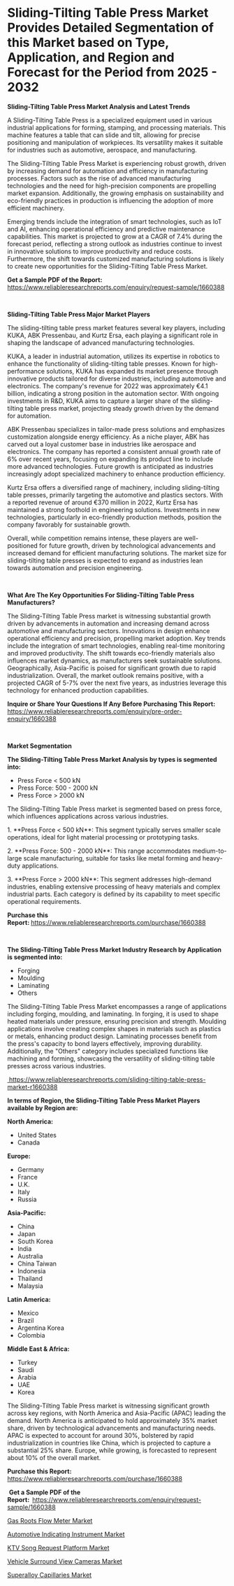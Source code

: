 <p><h1>Sliding-Tilting Table Press Market Provides Detailed Segmentation of this Market based on Type, Application, and Region and Forecast for the Period from 2025 - 2032</h1></p><p><strong>Sliding-Tilting Table Press Market Analysis and Latest Trends</strong></p>
<p><p>A Sliding-Tilting Table Press is a specialized equipment used in various industrial applications for forming, stamping, and processing materials. This machine features a table that can slide and tilt, allowing for precise positioning and manipulation of workpieces. Its versatility makes it suitable for industries such as automotive, aerospace, and manufacturing.</p><p>The Sliding-Tilting Table Press Market is experiencing robust growth, driven by increasing demand for automation and efficiency in manufacturing processes. Factors such as the rise of advanced manufacturing technologies and the need for high-precision components are propelling market expansion. Additionally, the growing emphasis on sustainability and eco-friendly practices in production is influencing the adoption of more efficient machinery.</p><p>Emerging trends include the integration of smart technologies, such as IoT and AI, enhancing operational efficiency and predictive maintenance capabilities. This market is projected to grow at a CAGR of 7.4% during the forecast period, reflecting a strong outlook as industries continue to invest in innovative solutions to improve productivity and reduce costs. Furthermore, the shift towards customized manufacturing solutions is likely to create new opportunities for the Sliding-Tilting Table Press Market.</p></p>
<p><strong>Get a Sample PDF of the Report:&nbsp;</strong> <a href="https://www.reliableresearchreports.com/enquiry/request-sample/1660388?utm_campaign=8&utm_medium=2&utm_source=Github&utm_content=ia&utm_term=29032025&utm_id=sliding-tilting-table-press">https://www.reliableresearchreports.com/enquiry/request-sample/1660388</a></p>
<p>&nbsp;</p>
<p><strong>Sliding-Tilting Table Press Major Market Players</strong></p>
<p><p>The sliding-tilting table press market features several key players, including KUKA, ABK Pressenbau, and Kurtz Ersa, each playing a significant role in shaping the landscape of advanced manufacturing technologies.</p><p>KUKA, a leader in industrial automation, utilizes its expertise in robotics to enhance the functionality of sliding-tilting table presses. Known for high-performance solutions, KUKA has expanded its market presence through innovative products tailored for diverse industries, including automotive and electronics. The company's revenue for 2022 was approximately €4.1 billion, indicating a strong position in the automation sector. With ongoing investments in R&D, KUKA aims to capture a larger share of the sliding-tilting table press market, projecting steady growth driven by the demand for automation.</p><p>ABK Pressenbau specializes in tailor-made press solutions and emphasizes customization alongside energy efficiency. As a niche player, ABK has carved out a loyal customer base in industries like aerospace and electronics. The company has reported a consistent annual growth rate of 6% over recent years, focusing on expanding its product line to include more advanced technologies. Future growth is anticipated as industries increasingly adopt specialized machinery to enhance production efficiency.</p><p>Kurtz Ersa offers a diversified range of machinery, including sliding-tilting table presses, primarily targeting the automotive and plastics sectors. With a reported revenue of around €370 million in 2022, Kurtz Ersa has maintained a strong foothold in engineering solutions. Investments in new technologies, particularly in eco-friendly production methods, position the company favorably for sustainable growth.</p><p>Overall, while competition remains intense, these players are well-positioned for future growth, driven by technological advancements and increased demand for efficient manufacturing solutions. The market size for sliding-tilting table presses is expected to expand as industries lean towards automation and precision engineering.</p></p>
<p>&nbsp;</p>
<p><strong>What Are The Key Opportunities For Sliding-Tilting Table Press Manufacturers?</strong></p>
<p><p>The Sliding-Tilting Table Press market is witnessing substantial growth driven by advancements in automation and increasing demand across automotive and manufacturing sectors. Innovations in design enhance operational efficiency and precision, propelling market adoption. Key trends include the integration of smart technologies, enabling real-time monitoring and improved productivity. The shift towards eco-friendly materials also influences market dynamics, as manufacturers seek sustainable solutions. Geographically, Asia-Pacific is poised for significant growth due to rapid industrialization. Overall, the market outlook remains positive, with a projected CAGR of 5-7% over the next five years, as industries leverage this technology for enhanced production capabilities.</p></p>
<p><strong>Inquire or Share Your Questions If Any Before Purchasing This Report:</strong> <a href="https://www.reliableresearchreports.com/enquiry/pre-order-enquiry/1660388?utm_campaign=8&utm_medium=2&utm_source=Github&utm_content=ia&utm_term=29032025&utm_id=sliding-tilting-table-press">https://www.reliableresearchreports.com/enquiry/pre-order-enquiry/1660388</a></p>
<p>&nbsp;</p>
<p><strong>Market Segmentation</strong></p>
<p><strong>The Sliding-Tilting Table Press Market Analysis by types is segmented into:</strong></p>
<p><ul><li>Press Force < 500 kN</li><li>Press Force: 500 - 2000 kN</li><li>Press Force > 2000 kN</li></ul></p>
<p><p>The Sliding-Tilting Table Press market is segmented based on press force, which influences applications across various industries. </p><p>1. **Press Force < 500 kN**: This segment typically serves smaller scale operations, ideal for light material processing or prototyping tasks.  </p><p>2. **Press Force: 500 - 2000 kN**: This range accommodates medium-to-large scale manufacturing, suitable for tasks like metal forming and heavy-duty applications.  </p><p>3. **Press Force > 2000 kN**: This segment addresses high-demand industries, enabling extensive processing of heavy materials and complex industrial parts. Each category is defined by its capability to meet specific operational requirements.</p></p>
<p><strong>Purchase this Report:&nbsp;</strong><a href="https://www.reliableresearchreports.com/purchase/1660388?utm_campaign=8&utm_medium=2&utm_source=Github&utm_content=ia&utm_term=29032025&utm_id=sliding-tilting-table-press">https://www.reliableresearchreports.com/purchase/1660388</a></p>
<p>&nbsp;</p>
<p><strong>The Sliding-Tilting Table Press Market Industry Research by Application is segmented into:</strong></p>
<p><ul><li>Forging</li><li>Moulding</li><li>Laminating</li><li>Others</li></ul></p>
<p><p>The Sliding-Tilting Table Press Market encompasses a range of applications including forging, moulding, and laminating. In forging, it is used to shape heated materials under pressure, ensuring precision and strength. Moulding applications involve creating complex shapes in materials such as plastics or metals, enhancing product design. Laminating processes benefit from the press's capacity to bond layers effectively, improving durability. Additionally, the "Others" category includes specialized functions like machining and forming, showcasing the versatility of sliding-tilting table presses across various industries.</p></p>
<p><a href="https://www.reliableresearchreports.com/sliding-tilting-table-press-market-r1660388?utm_campaign=8&utm_medium=2&utm_source=Github&utm_content=ia&utm_term=29032025&utm_id=sliding-tilting-table-press">&nbsp;https://www.reliableresearchreports.com/sliding-tilting-table-press-market-r1660388</a></p>
<p><strong>In terms of Region, the Sliding-Tilting Table Press Market Players available by Region are:</strong></p>
<p>
    <p> <strong> North America: </strong>
        <ul>
            <li>United States</li>
            <li>Canada</li>
        </ul>
        </p> 
    <p> <strong> Europe: </strong>
        <ul>
            <li>Germany</li>
            <li>France</li>
            <li>U.K.</li>
            <li>Italy</li>
            <li>Russia</li>
        </ul>
        </p> 
    <p> <strong> Asia-Pacific: </strong>
        <ul>
            <li>China</li>
            <li>Japan</li>
            <li>South Korea</li>
            <li>India</li>
            <li>Australia</li>
            <li>China Taiwan</li>
            <li>Indonesia</li>
            <li>Thailand</li>
            <li>Malaysia</li>
        </ul>
        </p> 
    <p> <strong> Latin America: </strong>
        <ul>
            <li>Mexico</li>
            <li>Brazil</li>
            <li>Argentina Korea</li>
            <li>Colombia</li>
        </ul>
        </p> 
    <p> <strong> Middle East & Africa: </strong>
        <ul>
            <li>Turkey</li>
            <li>Saudi</li>
            <li>Arabia</li>
            <li>UAE</li>
            <li>Korea</li>
        </ul>
    </p>
    </p>
<p><p>The Sliding-Tilting Table Press market is witnessing significant growth across key regions, with North America and Asia-Pacific (APAC) leading the demand. North America is anticipated to hold approximately 35% market share, driven by technological advancements and manufacturing needs. APAC is expected to account for around 30%, bolstered by rapid industrialization in countries like China, which is projected to capture a substantial 25% share. Europe, while growing, is forecasted to represent about 10% of the overall market.</p></p>
<p><strong>Purchase this Report: </strong><a href="https://www.reliableresearchreports.com/purchase/1660388?utm_campaign=8&utm_medium=2&utm_source=Github&utm_content=ia&utm_term=29032025&utm_id=sliding-tilting-table-press">https://www.reliableresearchreports.com/purchase/1660388</a></p>
<p>&nbsp;<strong>Get a Sample PDF of the Report:&nbsp;&nbsp;</strong><a href="https://www.reliableresearchreports.com/enquiry/request-sample/1660388?utm_campaign=8&utm_medium=2&utm_source=Github&utm_content=ia&utm_term=29032025&utm_id=sliding-tilting-table-press">https://www.reliableresearchreports.com/enquiry/request-sample/1660388</a></p>
<p><strong></strong></p>
<p><p><a href="https://github.com/gasiorgary79/Market-Research-Report-List-1/blob/main/gas-roots-flow-meter-market.md?utm_campaign=8&utm_medium=2&utm_source=Github&utm_content=ia&utm_term=29032025&utm_id=sliding-tilting-table-press">Gas Roots Flow Meter Market</a></p><p><a href="https://github.com/supashcriana/Market-Research-Report-List-1/blob/main/automotive-indicating-instrument-market.md?utm_campaign=8&utm_medium=2&utm_source=Github&utm_content=ia&utm_term=29032025&utm_id=sliding-tilting-table-press">Automotive Indicating Instrument Market</a></p><p><a href="https://github.com/vigatoimrene04/Market-Research-Report-List-1/blob/main/ktv-song-request-platform-market.md?utm_campaign=8&utm_medium=2&utm_source=Github&utm_content=ia&utm_term=29032025&utm_id=sliding-tilting-table-press">KTV Song Request Platform Market</a></p><p><a href="https://github.com/joubehobock75/Market-Research-Report-List-1/blob/main/vehicle-surround-view-cameras-market.md?utm_campaign=8&utm_medium=2&utm_source=Github&utm_content=ia&utm_term=29032025&utm_id=sliding-tilting-table-press">Vehicle ​Surround View Cameras Market</a></p><p><a href="https://github.com/ozolsgasko02/Market-Research-Report-List-1/blob/main/superalloy-capillaries-market.md?utm_campaign=8&utm_medium=2&utm_source=Github&utm_content=ia&utm_term=29032025&utm_id=sliding-tilting-table-press">Superalloy Capillaries Market</a></p></p>